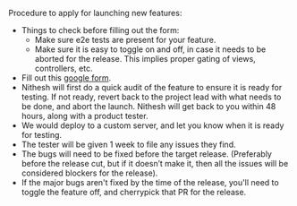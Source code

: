 Procedure to apply for launching new features:

- Things to check before filling out the form:
    - Make sure e2e tests are present for your feature.
    - Make sure it is easy to toggle on and off, in case it needs to be aborted for the release. This implies proper gating of views, controllers, etc.
- Fill out this [google form](https://forms.gle/m2u1VkQDXWee4euAA).
- Nithesh will first do a quick audit of the feature to ensure it is ready for testing. If not ready, revert back to the project lead with what needs to be done, and abort the launch. Nithesh will get back to you within 48 hours, along with a product tester.
- We would deploy to a custom server, and let you know when it is ready for testing.
- The tester will be given 1 week to file any issues they find.
- The bugs will need to be fixed before the target release. (Preferably before the release cut, but if it doesn’t make it, then all the issues will be considered blockers for the release).
- If the major bugs aren't fixed by the time of the release, you'll need to toggle the feature off, and cherrypick that PR for the release.
